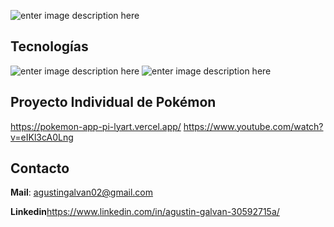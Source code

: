 ![enter image description here](https://imagizer.imageshack.com/img923/999/rYleq9.jpg)




## Tecnologías

![enter image description here](https://user-images.githubusercontent.com/30186107/29488525-f55a69d0-84da-11e7-8a39-5476f663b5eb.png)
![enter image description here](https://imagizer.imageshack.com/img923/8821/8nFM4e.png)

## Proyecto Individual de Pokémon
https://pokemon-app-pi-lyart.vercel.app/
https://www.youtube.com/watch?v=eIKl3cA0Lng
## Contacto

**Mail**: agustingalvan02@gmail.com

**Linkedin**https://www.linkedin.com/in/agustin-galvan-30592715a/

